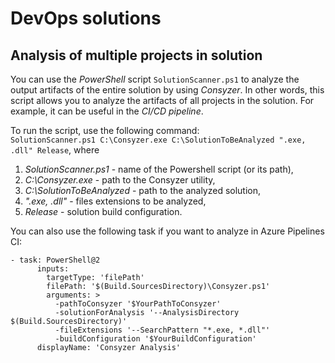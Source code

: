 # DevOps solutions

## Analysis of multiple projects in solution
You can use the *PowerShell* script ```SolutionScanner.ps1``` to analyze the output artifacts of the entire solution by using *Consyzer*.
In other words, this script allows you to analyze the artifacts of all projects in the solution.
For example, it can be useful in the *CI/CD pipeline*.

To run the script, use the following command:       
```SolutionScanner.ps1 C:\Consyzer.exe C:\SolutionToBeAnalyzed ".exe, .dll" Release```, where        
1) *SolutionScanner.ps1* - name of the Powershell script (or its path),          
2) *C:\Consyzer.exe* - path to the Consyzer utility,       
3) *C:\SolutionToBeAnalyzed* - path to the analyzed solution,        
4) *".exe, .dll"* - files extensions to be analyzed,        
5) *Release* - solution build configuration.       

You can also use the following task if you want to analyze in Azure Pipelines CI:        
```
- task: PowerShell@2
      inputs:
        targetType: 'filePath'
        filePath: '$(Build.SourcesDirectory)\Consyzer.ps1'
        arguments: >
          -pathToConsyzer '$YourPathToConsyzer'
          -solutionForAnalysis '--AnalysisDirectory $(Build.SourcesDirectory)'
          -fileExtensions '--SearchPattern "*.exe, *.dll"'
          -buildConfiguration '$YourBuildConfiguration'
      displayName: 'Consyzer Analysis'
```